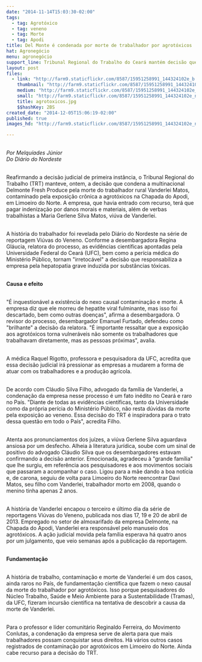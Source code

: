 ```yaml
---
date: "2014-11-14T15:03:30-02:00"
tags:
  - tag: Agrotóxico
  - tag: veneno
  - tag: Morte
  - tag: Apodi
title: Del Monte é condenada por morte de trabalhador por agrotóxicos
hat: Agronegócio
menu: agronegócio
support_line: Tribunal Regional do Trabalho do Ceará mantém decisão que condena multinacional Del Monte (2ª maior fruticultora do mundo) pela morte do agricultutor em razão do trabalho com agrotóxicos.
layout: post
files:
  - link: "http://farm9.staticflickr.com/8587/15951258991_144324102e_b.jpg"
    thumbnail: "http://farm9.staticflickr.com/8587/15951258991_144324102e_t.jpg"
    medium: "http://farm9.staticflickr.com/8587/15951258991_144324102e_z.jpg"
    small: "http://farm9.staticflickr.com/8587/15951258991_144324102e_n.jpg"
    title: agrotoxicos.jpg
    $$hashKey: 2BS
created_date: "2014-12-05T15:06:19-02:00"
published: true
images_hd: "http://farm9.staticflickr.com/8587/15951258991_144324102e_n.jpg"

---
```

<p><br />
<em>Por Melqu&iacute;ades J&uacute;nior<br />
Do Di&aacute;rio do Nordeste</em></p>

<p><br />
Reafirmando a decis&atilde;o judicial de primeira inst&acirc;ncia, o Tribunal Regional do Trabalho (TRT) manteve, ontem, a decis&atilde;o que condena a multinacional Delmonte Fresh Produce pela morte do trabalhador rural Vanderlei Matos, contaminado pela exposi&ccedil;&atilde;o cr&ocirc;nica a agrot&oacute;xicos na Chapada do Apodi, em Limoeiro do Norte. A empresa, que havia entrado com recurso, ter&aacute; que pagar indeniza&ccedil;&atilde;o por danos morais e materiais, al&eacute;m de verbas trabalhistas a Maria Gerlene Silva Matos, vi&uacute;va de Vanderlei.</p>

<p><br />
A hist&oacute;ria do trabalhador foi revelada pelo Di&aacute;rio do Nordeste na s&eacute;rie de reportagem Vi&uacute;vas do Veneno. Conforme a desembargadora Regina Gl&aacute;ucia, relatora do processo, as evid&ecirc;ncias cient&iacute;ficas apontadas pela Universidade Federal do Cear&aacute; (UFC), bem como a per&iacute;cia m&eacute;dica do Minist&eacute;rio P&uacute;blico, tornam &quot;irretoc&aacute;vel&quot; a decis&atilde;o que responsabiliza a empresa pela hepatopatia grave induzida por subst&acirc;ncias t&oacute;xicas.</p>

<p><br />
<strong>Causa e efeito</strong></p>

<p><br />
&quot;&Eacute; inquestion&aacute;vel a exist&ecirc;ncia do nexo causal contamina&ccedil;&atilde;o e morte. A empresa diz que ele morreu de hepatite viral fulminante, mas isso foi descartado, bem como outras doen&ccedil;as&quot;, afirma a desembargadora. O revisor do processo, desembargador Emanuel Furtado, defendeu como &quot;brilhante&quot; a decis&atilde;o da relatora. &quot;&Eacute; importante ressaltar que a exposi&ccedil;&atilde;o aos agrot&oacute;xicos torna vulner&aacute;veis n&atilde;o somente os trabalhadores que trabalhavam diretamente, mas as pessoas pr&oacute;ximas&quot;, avalia.</p>

<p><br />
A m&eacute;dica Raquel Rigotto, professora e pesquisadora da UFC, acredita que essa decis&atilde;o judicial ir&aacute; pressionar as empresas a mudarem a forma de atuar com os trabalhadores e a produ&ccedil;&atilde;o agr&iacute;cola.</p>

<p><br />
De acordo com Cl&aacute;udio Silva Filho, advogado da fam&iacute;lia de Vanderlei, a condena&ccedil;&atilde;o da empresa nesse processo &eacute; um fato in&eacute;dito no Cear&aacute; e raro no Pa&iacute;s. &quot;Diante de todas as evid&ecirc;ncias cient&iacute;ficas, tanto da Universidade como da pr&oacute;pria per&iacute;cia do Minist&eacute;rio P&uacute;blico, n&atilde;o resta d&uacute;vidas da morte pela exposi&ccedil;&atilde;o ao veneno. Essa decis&atilde;o do TRT &eacute; inspiradora para o trato dessa quest&atilde;o em todo o Pa&iacute;s&quot;, acredita Filho.</p>

<p><br />
Atenta aos pronunciamentos dos ju&iacute;zes, a vi&uacute;va Gerlene Silva aguardava ansiosa por um desfecho. Alheia &agrave; literatura jur&iacute;dica, soube com um sinal de positivo do advogado Cl&aacute;udio Silva que os desembargadores estavam confirmando a decis&atilde;o anterior. Emocionada, agradeceu &agrave; &quot;grande fam&iacute;lia&quot; que lhe surgiu, em refer&ecirc;ncia aos pesquisadores e aos movimentos sociais que passaram a acompanhar o caso. Ligou para a m&atilde;e dando a boa not&iacute;cia e, de carona, seguiu de volta para Limoeiro do Norte reencontrar Davi Matos, seu filho com Vanderlei, trabalhador morto em 2008, quando o menino tinha apenas 2 anos.</p>

<p><br />
A hist&oacute;ria de Vanderlei encapou o terceiro e &uacute;ltimo dia da s&eacute;rie de reportagens Vi&uacute;vas do Veneno, publicada nos dias 17, 19 e 20 de abril de 2013. Empregado no setor de almoxarifado da empresa Delmonte, na Chapada do Apodi, Vanderlei era respons&aacute;vel pelo manuseio dos agrot&oacute;xicos. A a&ccedil;&atilde;o judicial movida pela fam&iacute;lia esperava h&aacute; quatro anos por um julgamento, que veio semanas ap&oacute;s a publica&ccedil;&atilde;o da reportagem.</p>

<p><br />
<strong>Fundamenta&ccedil;&atilde;o</strong></p>

<p><br />
A hist&oacute;ria de trabalho, contamina&ccedil;&atilde;o e morte de Vanderlei &eacute; um dos casos, ainda raros no Pa&iacute;s, de fundamenta&ccedil;&atilde;o cient&iacute;fica que fazem o nexo causal da morte do trabalhador por agrot&oacute;xicos. Isso porque pesquisadores do N&uacute;cleo Trabalho, Sa&uacute;de e Meio Ambiente para a Sustentabilidade (Tramas), da UFC, fizeram incurs&atilde;o cient&iacute;fica na tentativa de descobrir a causa da morte de Vanderlei.</p>

<p><br />
Para o professor e l&iacute;der comunit&aacute;rio Reginaldo Ferreira, do Movimento Conlutas, a condena&ccedil;&atilde;o da empresa serve de alerta para que mais trabalhadores possam conquistar seus direitos. H&aacute; v&aacute;rios outros casos registrados de contamina&ccedil;&atilde;o por agrot&oacute;xicos em Limoeiro do Norte. Ainda cabe recurso para a decis&atilde;o do TRT.</p>
